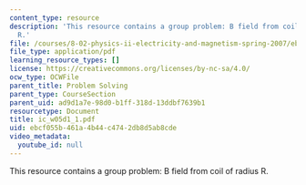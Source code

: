 ```yaml
---
content_type: resource
description: 'This resource contains a group problem: B field from coil of radius
  R.'
file: /courses/8-02-physics-ii-electricity-and-magnetism-spring-2007/ebcf055b461a4b44c4742db8d5ab8cde_ic_w05d1_1.pdf
file_type: application/pdf
learning_resource_types: []
license: https://creativecommons.org/licenses/by-nc-sa/4.0/
ocw_type: OCWFile
parent_title: Problem Solving
parent_type: CourseSection
parent_uid: ad9d1a7e-98d0-b1ff-318d-13ddbf7639b1
resourcetype: Document
title: ic_w05d1_1.pdf
uid: ebcf055b-461a-4b44-c474-2db8d5ab8cde
video_metadata:
  youtube_id: null
---
```

This resource contains a group problem: B field from coil of radius R.